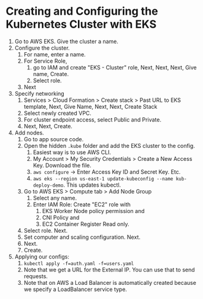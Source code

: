 # Creating and Configuring the Kubernetes Cluster with EKS

1. Go to AWS EKS. Give the cluster a name.
2. Configure the cluster.
   1. For name, enter a name.
   2. For Service Role, 
      1. go to IAM and create "EKS - Cluster" role, Next, Next, Next, Give name, Create.
      2. Select role.
   3. Next
3. Specify networking
   1. Services > Cloud Formation > Create stack > Past URL to EKS template, Next, Give Name, Next, Next, Create Stack
   2. Select newly created VPC.
   3. For cluster endpoint access, select Public and Private.
   4. Next, Next, Create.
4. Add nodes.
   1. Go to app source code.
   2. Open the hidden `.kube` folder and add the EKS cluster to the config.
      1. Easiest way is to use AWS CLI.
      2. My Account > My Security Credentials > Create a New Access Key. Download the file.
      3. `aws configure` -> Enter Access Key ID and Secret Key. Etc.
      4. `aws eks --region us-east-1 update-kubeconfig --name kub-deploy-demo`. This updates kubectl.
   3. Go to AWS EKS > Compute tab > Add Node Group
      1. Select any name.
      2. Enter IAM Role: Create "EC2" role with 
         1. EKS Worker Node policy permission and 
         2. CNI Policy and 
         3. EC2 Container Register Read only.
   4. Select role. Next.
   5. Set computer and scaling configuration. Next.
   6. Next.
   7. Create.
5. Applying our configs:
   1. `kubectl apply -f=auth.yaml -f=users.yaml`
   2. Note that we get a URL for the External IP. You can use that to send requests.
   3. Note that on AWS a Load Balancer is automatically created because we specify a LoadBalancer service type.
